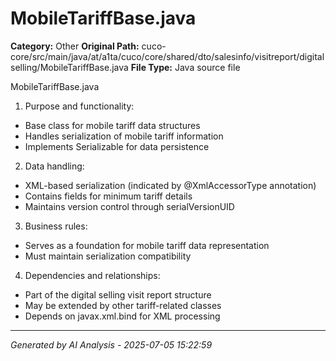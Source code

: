 # MobileTariffBase.java

**Category:** Other
**Original Path:** cuco-core/src/main/java/at/a1ta/cuco/core/shared/dto/salesinfo/visitreport/digitalselling/MobileTariffBase.java
**File Type:** Java source file

MobileTariffBase.java
1. Purpose and functionality:
- Base class for mobile tariff data structures
- Handles serialization of mobile tariff information
- Implements Serializable for data persistence

2. Data handling:
- XML-based serialization (indicated by @XmlAccessorType annotation)
- Contains fields for minimum tariff details
- Maintains version control through serialVersionUID

3. Business rules:
- Serves as a foundation for mobile tariff data representation
- Must maintain serialization compatibility

4. Dependencies and relationships:
- Part of the digital selling visit report structure
- May be extended by other tariff-related classes
- Depends on javax.xml.bind for XML processing

---
*Generated by AI Analysis - 2025-07-05 15:22:59*
